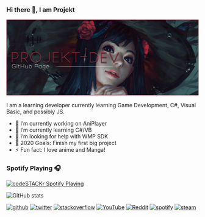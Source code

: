 ### Hi there 👋, I am Projekt
![](https://github.com/Projekt-Dev/Projekt-Dev/blob/main/Profile.png)

I am a learning developer currently learning Game Development, C#, Visual Basic, and possibly JS.

- 🔭 I’m currently working on AniPlayer
- 🌱 I’m currently learning C#/VB
- 🤔 I’m looking for help with WMP SDK
- 🥅 2020 Goals: Finish my first big project
- ⚡ Fun fact: I love anime and Manga!

### Spotify Playing 🎧

[<img src="https://now-playing-codestackr.vercel.app/api/spotify-playing" alt="codeSTACKr Spotify Playing" width="350" />](https://open.spotify.com/artist/7CSdLmKke7VFyb0ZJfl3W1)

![GitHub stats](https://github-readme-stats.vercel.app/api?username=Projekt-Dev&&show_icons=true&title_color=a2293c&icon_color=a2293c&text_color=FFFFFF&bg_color=161616)  

[<img src='https://cdn.jsdelivr.net/npm/simple-icons@3.0.1/icons/github.svg' alt='github' height='40'>](https://github.com/Projekt-Dev)  [<img src='https://cdn.jsdelivr.net/npm/simple-icons@3.0.1/icons/twitter.svg' alt='twitter' height='40'>](https://twitter.com/xSOPMOD)  [<img src='https://cdn.jsdelivr.net/npm/simple-icons@3.0.1/icons/stackoverflow.svg' alt='stackoverflow' height='40'>](https://stackoverflow.com/users/13869683)  [<img src='https://cdn.jsdelivr.net/npm/simple-icons@3.0.1/icons/youtube.svg' alt='YouTube' height='40'>](https://www.youtube.com/channel/UCMJJvdRDWmL4oSog7s5Qhqg)  [<img src='https://cdn.jsdelivr.net/npm/simple-icons@3.0.1/icons/reddit.svg' alt='Reddit' height='40'>](https://www.reddit.com/user/VampyricKing)  [<img src='https://cdn.jsdelivr.net/npm/simple-icons@3.0.1/icons/spotify.svg' alt='spotify' height='40'>](https://open.spotify.com/user/vynxdev)  [<img src='https://cdn.jsdelivr.net/npm/simple-icons@3.0.1/icons/steam.svg' alt='steam' height='40'>](https://steamcommunity.com/id/projektzero/)  
